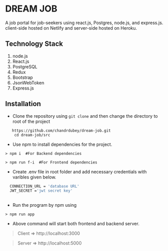 # DREAM JOB
A job portal for job-seekers using react.js, Postgres, node.js, and express.js. client-side hosted on Netlify and server-side hosted on Heroku.

## Technology Stack
1. node.js
2. React.js
3. PostgreSQL
4. Redux
5. Bootstrap
6. JsonWebToken
7. Express.js

## Installation
- Clone the repository using `git clone` and then change the directory to root of the project
``` 
   https://github.com/chandrdubey/dream-job.git
    cd dream-job/src
```
- Use npm to install dependencies for the project.
```
> npm i  #For Backend dependencies

> npm run f-i  #For Frontend dependencies 
```

- Create .env file in root folder and add necessary credentials with varibles given below.
```bash
  CONNECTION_URL = 'database URL'
  JWT_SECRET ='jwt secret key'
  
```
- Run the program by npm using
```
> npm run app
```
- Above command will start both frontend and backend server.
> Client => http://localhost:3000

> Server => http://localhost:5000
